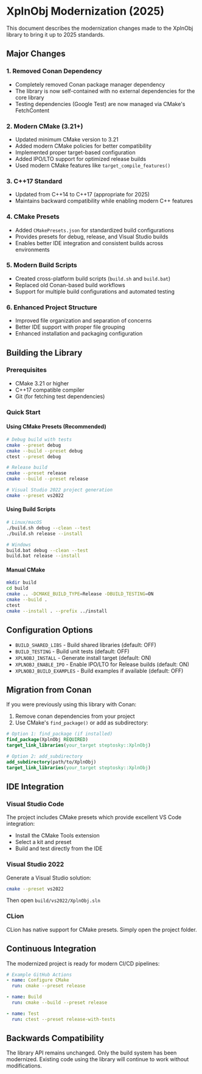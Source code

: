 # XplnObj Modernization (2025)

This document describes the modernization changes made to the XplnObj library to bring it up to 2025 standards.

## Major Changes

### 1. Removed Conan Dependency
- Completely removed Conan package manager dependency
- The library is now self-contained with no external dependencies for the core library
- Testing dependencies (Google Test) are now managed via CMake's FetchContent

### 2. Modern CMake (3.21+)
- Updated minimum CMake version to 3.21
- Added modern CMake policies for better compatibility
- Implemented proper target-based configuration
- Added IPO/LTO support for optimized release builds
- Used modern CMake features like `target_compile_features()`

### 3. C++17 Standard
- Updated from C++14 to C++17 (appropriate for 2025)
- Maintains backward compatibility while enabling modern C++ features

### 4. CMake Presets
- Added `CMakePresets.json` for standardized build configurations
- Provides presets for debug, release, and Visual Studio builds
- Enables better IDE integration and consistent builds across environments

### 5. Modern Build Scripts
- Created cross-platform build scripts (`build.sh` and `build.bat`)
- Replaced old Conan-based build workflows
- Support for multiple build configurations and automated testing

### 6. Enhanced Project Structure
- Improved file organization and separation of concerns
- Better IDE support with proper file grouping
- Enhanced installation and packaging configuration

## Building the Library

### Prerequisites
- CMake 3.21 or higher
- C++17 compatible compiler
- Git (for fetching test dependencies)

### Quick Start

#### Using CMake Presets (Recommended)
```bash
# Debug build with tests
cmake --preset debug
cmake --build --preset debug
ctest --preset debug

# Release build
cmake --preset release  
cmake --build --preset release

# Visual Studio 2022 project generation
cmake --preset vs2022
```

#### Using Build Scripts
```bash
# Linux/macOS
./build.sh debug --clean --test
./build.sh release --install

# Windows
build.bat debug --clean --test
build.bat release --install
```

#### Manual CMake
```bash
mkdir build
cd build
cmake .. -DCMAKE_BUILD_TYPE=Release -DBUILD_TESTING=ON
cmake --build .
ctest
cmake --install . --prefix ../install
```

## Configuration Options

- `BUILD_SHARED_LIBS` - Build shared libraries (default: OFF)
- `BUILD_TESTING` - Build unit tests (default: OFF)
- `XPLNOBJ_INSTALL` - Generate install target (default: ON)
- `XPLNOBJ_ENABLE_IPO` - Enable IPO/LTO for Release builds (default: ON)
- `XPLNOBJ_BUILD_EXAMPLES` - Build examples if available (default: OFF)

## Migration from Conan

If you were previously using this library with Conan:

1. Remove conan dependencies from your project
2. Use CMake's `find_package()` or add as subdirectory:

```cmake
# Option 1: find_package (if installed)
find_package(XplnObj REQUIRED)
target_link_libraries(your_target steptosky::XplnObj)

# Option 2: add_subdirectory
add_subdirectory(path/to/XplnObj)
target_link_libraries(your_target steptosky::XplnObj)
```

## IDE Integration

### Visual Studio Code
The project includes CMake presets which provide excellent VS Code integration:
- Install the CMake Tools extension
- Select a kit and preset
- Build and test directly from the IDE

### Visual Studio 2022
Generate a Visual Studio solution:
```bash
cmake --preset vs2022
```
Then open `build/vs2022/XplnObj.sln`

### CLion
CLion has native support for CMake presets. Simply open the project folder.

## Continuous Integration

The modernized project is ready for modern CI/CD pipelines:

```yaml
# Example GitHub Actions
- name: Configure CMake
  run: cmake --preset release

- name: Build
  run: cmake --build --preset release

- name: Test
  run: ctest --preset release-with-tests
```

## Backwards Compatibility

The library API remains unchanged. Only the build system has been modernized.
Existing code using the library will continue to work without modifications.
